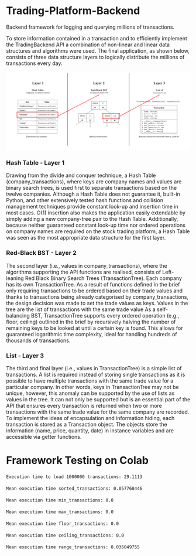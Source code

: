 # Trading-Platform-Backend
Backend framework for logging and querying millions of transactions.

To store information contained in a transaction and to efficiently implement the TradingBackend API a combination of non-linear and linear data structures and algorithms were used. The final application, as shown below, consists of three data structure layers to logically distribute the millions of transactions every day.

![alt text](https://github.com/hubamatyas/Trading-Platform-Backend/blob/main/chart.png)
 
### Hash Table - Layer 1
Drawing from the divide and conquer technique, a Hash Table (company_transactions), where keys are company names and values are binary search trees, is used first to separate transactions based on the twelve companies. Although a Hash Table does not guarantee it, built-in Python, and other extensively tested hash functions and collision management techniques provide constant look-up and insertion time in most cases. Ο(1) insertion also makes the application easily extendable by simply adding a new company-tree pair to the Hash Table. Additionally, because neither guaranteed constant look-up time nor ordered operations on company names are required on the stock trading platform, a Hash Table was seen as the most appropriate data structure for the first layer.

### Red-Black BST - Layer 2
The second layer (i.e., values in company_transactions), where the algorithms supporting the API functions are realised, consists of Left-leaning Red Black Binary Search Trees (TransactionTree). Each company has its own TransactionTree. As a result of functions defined in the brief only requiring transactions to be ordered based on their trade values and thanks to transactions being already categorised by company_transactions, the design decision was made to set the trade values as keys. Values in the tree are the list of transactions with the same trade value As a self-balancing BST, TransactionTree supports every ordered operation (e.g., floor, ceiling) outlined in the brief by recursively halving the number of remaining keys to be looked at until a certain key is found. This allows for guaranteed logarithmic time complexity, ideal for handling hundreds of thousands of transactions.

### List - Layer 3
The third and final layer (i.e., values in TransactionTree) is a simple list of transactions. A list is required instead of storing single transactions as it is possible to have multiple transactions with the same trade value for a particular company. In other words, keys in TransactionTree may not be unique, however, this anomaly can be supported by the use of lists as values in the tree. It can not only be supported but is an essential part of the API that ensures every transaction is returned when two or more transactions with the same trade value for the same company are recorded. To implement the ideas of encapsulation and information hiding, each transaction is stored as a Transaction object. The objects store the information (name, price, quantity, date) in instance variables and are accessible via getter functions.

# Framework Testing on Colab
```
Execution time to load 1000000 transactions: 29.1113

Mean execution time sorted_transactions: 0.057768446

Mean execution time min_transactions: 0.0

Mean execution time max_transactions: 0.0

Mean execution time floor_transactions: 0.0

Mean execution time ceiling_transactions: 0.0

Mean execution time range_transactions: 0.036049755
```
